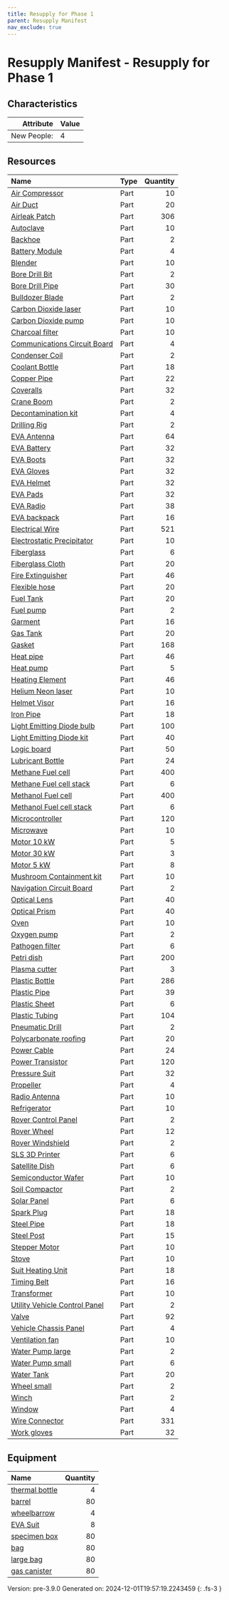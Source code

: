```yaml
---
title: Resupply for Phase 1
parent: Resupply Manifest
nav_exclude: true
---
```

# Resupply Manifest - Resupply for Phase 1

## Characteristics

| Attribute      | Value |
|--------:|:------|
|New People:|4|


## Resources

| Name | Type | Quantity |
|:-----|:-----|-----:|
|[Air Compressor](../part/air-compressor.html)|Part|10|
|[Air Duct](../part/air-duct.html)|Part|20|
|[Airleak Patch](../part/airleak-patch.html)|Part|306|
|[Autoclave](../part/autoclave.html)|Part|10|
|[Backhoe](../part/backhoe.html)|Part|2|
|[Battery Module](../part/battery-module.html)|Part|4|
|[Blender](../part/blender.html)|Part|10|
|[Bore Drill Bit](../part/bore-drill-bit.html)|Part|2|
|[Bore Drill Pipe](../part/bore-drill-pipe.html)|Part|30|
|[Bulldozer Blade](../part/bulldozer-blade.html)|Part|2|
|[Carbon Dioxide laser](../part/carbon-dioxide-laser.html)|Part|10|
|[Carbon Dioxide pump](../part/carbon-dioxide-pump.html)|Part|10|
|[Charcoal filter](../part/charcoal-filter.html)|Part|10|
|[Communications Circuit Board](../part/communications-circuit-board.html)|Part|4|
|[Condenser Coil](../part/condenser-coil.html)|Part|2|
|[Coolant Bottle](../part/coolant-bottle.html)|Part|18|
|[Copper Pipe](../part/copper-pipe.html)|Part|22|
|[Coveralls](../part/coveralls.html)|Part|32|
|[Crane Boom](../part/crane-boom.html)|Part|2|
|[Decontamination kit](../part/decontamination-kit.html)|Part|4|
|[Drilling Rig](../part/drilling-rig.html)|Part|2|
|[EVA Antenna](../part/eva-antenna.html)|Part|64|
|[EVA Battery](../part/eva-battery.html)|Part|32|
|[EVA Boots](../part/eva-boots.html)|Part|32|
|[EVA Gloves](../part/eva-gloves.html)|Part|32|
|[EVA Helmet](../part/eva-helmet.html)|Part|32|
|[EVA Pads](../part/eva-pads.html)|Part|32|
|[EVA Radio](../part/eva-radio.html)|Part|38|
|[EVA backpack](../part/eva-backpack.html)|Part|16|
|[Electrical Wire](../part/electrical-wire.html)|Part|521|
|[Electrostatic Precipitator](../part/electrostatic-precipitator.html)|Part|10|
|[Fiberglass](../part/fiberglass.html)|Part|6|
|[Fiberglass Cloth](../part/fiberglass-cloth.html)|Part|20|
|[Fire Extinguisher](../part/fire-extinguisher.html)|Part|46|
|[Flexible hose](../part/flexible-hose.html)|Part|20|
|[Fuel Tank](../part/fuel-tank.html)|Part|20|
|[Fuel pump](../part/fuel-pump.html)|Part|2|
|[Garment](../part/garment.html)|Part|16|
|[Gas Tank](../part/gas-tank.html)|Part|20|
|[Gasket](../part/gasket.html)|Part|168|
|[Heat pipe](../part/heat-pipe.html)|Part|46|
|[Heat pump](../part/heat-pump.html)|Part|5|
|[Heating Element](../part/heating-element.html)|Part|46|
|[Helium Neon laser](../part/helium-neon-laser.html)|Part|10|
|[Helmet Visor](../part/helmet-visor.html)|Part|16|
|[Iron Pipe](../part/iron-pipe.html)|Part|18|
|[Light Emitting Diode bulb](../part/light-emitting-diode-bulb.html)|Part|100|
|[Light Emitting Diode kit](../part/light-emitting-diode-kit.html)|Part|40|
|[Logic board](../part/logic-board.html)|Part|50|
|[Lubricant Bottle](../part/lubricant-bottle.html)|Part|24|
|[Methane Fuel cell](../part/methane-fuel-cell.html)|Part|400|
|[Methane Fuel cell stack](../part/methane-fuel-cell-stack.html)|Part|6|
|[Methanol Fuel cell](../part/methanol-fuel-cell.html)|Part|400|
|[Methanol Fuel cell stack](../part/methanol-fuel-cell-stack.html)|Part|6|
|[Microcontroller](../part/microcontroller.html)|Part|120|
|[Microwave](../part/microwave.html)|Part|10|
|[Motor 10 kW](../part/motor-10-kw.html)|Part|5|
|[Motor 30 kW](../part/motor-30-kw.html)|Part|3|
|[Motor 5 kW](../part/motor-5-kw.html)|Part|8|
|[Mushroom Containment kit](../part/mushroom-containment-kit.html)|Part|10|
|[Navigation Circuit Board](../part/navigation-circuit-board.html)|Part|2|
|[Optical Lens](../part/optical-lens.html)|Part|40|
|[Optical Prism](../part/optical-prism.html)|Part|40|
|[Oven](../part/oven.html)|Part|10|
|[Oxygen pump](../part/oxygen-pump.html)|Part|2|
|[Pathogen filter](../part/pathogen-filter.html)|Part|6|
|[Petri dish](../part/petri-dish.html)|Part|200|
|[Plasma cutter](../part/plasma-cutter.html)|Part|3|
|[Plastic Bottle](../part/plastic-bottle.html)|Part|286|
|[Plastic Pipe](../part/plastic-pipe.html)|Part|39|
|[Plastic Sheet](../part/plastic-sheet.html)|Part|6|
|[Plastic Tubing](../part/plastic-tubing.html)|Part|104|
|[Pneumatic Drill](../part/pneumatic-drill.html)|Part|2|
|[Polycarbonate roofing](../part/polycarbonate-roofing.html)|Part|20|
|[Power Cable](../part/power-cable.html)|Part|24|
|[Power Transistor](../part/power-transistor.html)|Part|120|
|[Pressure Suit](../part/pressure-suit.html)|Part|32|
|[Propeller](../part/propeller.html)|Part|4|
|[Radio Antenna](../part/radio-antenna.html)|Part|10|
|[Refrigerator](../part/refrigerator.html)|Part|10|
|[Rover Control Panel](../part/rover-control-panel.html)|Part|2|
|[Rover Wheel](../part/rover-wheel.html)|Part|12|
|[Rover Windshield](../part/rover-windshield.html)|Part|2|
|[SLS 3D Printer](../part/sls-3d-printer.html)|Part|6|
|[Satellite Dish](../part/satellite-dish.html)|Part|6|
|[Semiconductor Wafer](../part/semiconductor-wafer.html)|Part|10|
|[Soil Compactor](../part/soil-compactor.html)|Part|2|
|[Solar Panel](../part/solar-panel.html)|Part|6|
|[Spark Plug](../part/spark-plug.html)|Part|18|
|[Steel Pipe](../part/steel-pipe.html)|Part|18|
|[Steel Post](../part/steel-post.html)|Part|15|
|[Stepper Motor](../part/stepper-motor.html)|Part|10|
|[Stove](../part/stove.html)|Part|10|
|[Suit Heating Unit](../part/suit-heating-unit.html)|Part|18|
|[Timing Belt](../part/timing-belt.html)|Part|16|
|[Transformer](../part/transformer.html)|Part|10|
|[Utility Vehicle Control Panel](../part/utility-vehicle-control-panel.html)|Part|2|
|[Valve](../part/valve.html)|Part|92|
|[Vehicle Chassis Panel](../part/vehicle-chassis-panel.html)|Part|4|
|[Ventilation fan](../part/ventilation-fan.html)|Part|10|
|[Water Pump large](../part/water-pump-large.html)|Part|2|
|[Water Pump small](../part/water-pump-small.html)|Part|6|
|[Water Tank](../part/water-tank.html)|Part|20|
|[Wheel small](../part/wheel-small.html)|Part|2|
|[Winch](../part/winch.html)|Part|2|
|[Window](../part/window.html)|Part|4|
|[Wire Connector](../part/wire-connector.html)|Part|331|
|[Work gloves](../part/work-gloves.html)|Part|32|

## Equipment

| Name | Quantity |
|:-----|-----:|
|[thermal bottle](../null/thermal-bottle.html)|4|
|[barrel](../null/barrel.html)|80|
|[wheelbarrow](../null/wheelbarrow.html)|4|
|[EVA Suit](../null/eva-suit.html)|8|
|[specimen box](../null/specimen-box.html)|80|
|[bag](../null/bag.html)|80|
|[large bag](../null/large-bag.html)|80|
|[gas canister](../null/gas-canister.html)|80|

   

    
Version: pre-3.9.0 Generated on: 2024-12-01T19:57:19.2243459
{: .fs-3 }